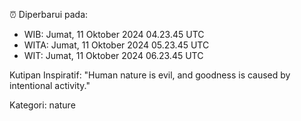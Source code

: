 ⏰ Diperbarui pada:
- WIB: Jumat, 11 Oktober 2024 04.23.45 UTC
- WITA: Jumat, 11 Oktober 2024 05.23.45 UTC
- WIT: Jumat, 11 Oktober 2024 06.23.45 UTC

Kutipan Inspiratif:
"Human nature is evil, and goodness is caused by intentional activity."


Kategori: nature


